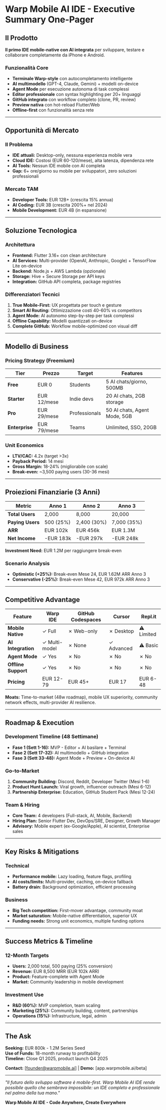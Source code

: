 # Warp Mobile AI IDE - Executive Summary One-Pager

## Il Prodotto
**Il primo IDE mobile-native con AI integrata** per sviluppare, testare e collaborare completamente da iPhone e Android.

### Funzionalità Core
- **Terminale Warp-style** con autocompletamento intelligente
- **AI multimodello** (GPT-4, Claude, Gemini) + modelli on-device
- **Agent Mode** per esecuzione autonoma di task complessi
- **Editor professionale** con syntax highlighting per 20+ linguaggi
- **GitHub integrato** con workflow completo (clone, PR, review)
- **Preview nativa** con hot-reload Flutter/Web
- **Offline-first** con funzionalità senza rete

---

## Opportunità di Mercato

### Il Problema
- **IDE attuali:** Desktop-only, nessuna esperienza mobile vera
- **Cloud IDE:** Costosi (EUR 60-120/mese), alta latenza, dipendenza rete
- **AI Tools:** Nessun IDE mobile con AI completa
- **Gap:** 6+ ore/giorno su mobile per sviluppatori, zero soluzioni professionali

### Mercato TAM
- **Developer Tools:** EUR 12B+ (crescita 15% annua)
- **AI Coding:** EUR 3B (crescita 200%+ nel 2024)
- **Mobile Development:** EUR 4B (in espansione)

---

## Soluzione Tecnologica

### Architettura
- **Frontend:** Flutter 3.16+ con clean architecture
- **AI Services:** Multi-provider (OpenAI, Anthropic, Google) + TensorFlow Lite on-device
- **Backend:** Node.js + AWS Lambda (opzionale)
- **Storage:** Hive + Secure Storage per API keys
- **Integration:** GitHub API completa, package registries

### Differenziatori Tecnici
1. **True Mobile-First:** UX progettata per touch e gesture
2. **Smart AI Routing:** Ottimizzazione costi 40-60% vs competitors
3. **Agent Mode:** AI autonomo step-by-step per task complessi
4. **Offline Capability:** Modelli quantizzati on-device
5. **Complete GitHub:** Workflow mobile-optimized con visual diff

---

## Modello di Business

### Pricing Strategy (Freemium)
| Tier | Prezzo | Target | Features |
|------|--------|--------|----------|
| **Free** | EUR 0 | Students | 5 AI chats/giorno, 500MB |
| **Starter** | EUR 12/mese | Indie devs | 20 AI chats, 2GB storage |
| **Pro** | EUR 29/mese | Professionals | 50 AI chats, Agent Mode, 5GB |
| **Enterprise** | EUR 79/mese | Teams | Unlimited, SSO, 20GB |

### Unit Economics
- **LTV/CAC:** 4.2x (target >3x)
- **Payback Period:** 14 mesi
- **Gross Margin:** 18-24% (migliorabile con scale)
- **Break-even:** ~3,500 paying users (30-36 mesi)

---

## Proiezioni Finanziarie (3 Anni)

| Metric | Anno 1 | Anno 2 | Anno 3 |
|--------|--------|--------|--------|
| **Total Users** | 2,000 | 8,000 | 20,000 |
| **Paying Users** | 500 (25%) | 2,400 (30%) | 7,000 (35%) |
| **ARR** | EUR 102k | EUR 456k | EUR 1.3M |
| **Net Income** | -EUR 183k | -EUR 297k | -EUR 248k |

**Investment Need:** EUR 1.2M per raggiungere break-even

### Scenario Analysis
- **Optimistic (+25%):** Break-even Mese 24, EUR 1.62M ARR Anno 3
- **Conservative (-25%):** Break-even Mese 42, EUR 972k ARR Anno 3

---

## Competitive Advantage

| Feature | Warp IDE | GitHub Codespaces | Cursor | Repl.it |
|---------|----------|-------------------|---------|---------|
| **Mobile Native** | ✓ Full | ✗ Web-only | ✗ Desktop | ⚠ Limited |
| **AI Integration** | ✓ Multi-model | ✗ None | ✓ Advanced | ⚠ Basic |
| **Agent Mode** | ✓ Yes | ✗ No | ✗ No | ✗ No |
| **Offline Support** | ✓ Yes | ✗ No | ✗ No | ✗ No |
| **Pricing** | EUR 12-79 | EUR 45+ | EUR 17 | EUR 6-48 |

**Moats:** Time-to-market (48w roadmap), mobile UX superiority, community network effects, multi-provider AI resilience.

---

## Roadmap & Execution

### Development Timeline (48 Settimane)
- **Fase 1 (Sett 1-16):** MVP - Editor + AI basilare + Terminal
- **Fase 2 (Sett 17-32):** AI multimodello + GitHub integration
- **Fase 3 (Sett 33-48):** Agent Mode + Preview + On-device AI

### Go-to-Market
1. **Community Building:** Discord, Reddit, Developer Twitter (Mesi 1-6)
2. **Product Hunt Launch:** Viral growth, influencer outreach (Mesi 6-12)
3. **Partnership Enterprise:** Education, GitHub Student Pack (Mesi 12-24)

### Team & Hiring
- **Core Team:** 4 developers (Full-stack, AI, Mobile, Backend)
- **Hiring Plan:** Senior Flutter Dev, DevOps/SRE, Designer, Growth Manager
- **Advisory:** Mobile expert (ex-Google/Apple), AI scientist, Enterprise sales

---

## Key Risks & Mitigations

### Technical
- **Performance mobile:** Lazy loading, feature flags, profiling
- **AI costs/limits:** Multi-provider, caching, on-device fallback
- **Battery drain:** Background optimization, efficient processing

### Business
- **Big Tech competition:** First-mover advantage, community moat
- **Market saturation:** Mobile-native differentiation, superior UX
- **Funding needs:** Strong unit economics, multiple funding options

---

## Success Metrics & Timeline

### 12-Month Targets
- **Users:** 2,000 total, 500 paying (25% conversion)
- **Revenue:** EUR 8,500 MRR (EUR 102k ARR)
- **Product:** Feature-complete with Agent Mode
- **Market:** Community leadership in mobile development

### Investment Use
- **R&D (60%):** MVP completion, team scaling
- **Marketing (25%):** Community building, content, partnerships  
- **Operations (15%):** Infrastructure, legal, admin

---

## The Ask

**Seeking:** EUR 800k - 1.2M Series Seed  
**Use of Funds:** 18-month runway to profitability  
**Timeline:** Close Q1 2025, product launch Q4 2025  

**Contact:** [founder@warpmobile.ai] | **Demo:** [app.warpmobile.ai/beta]

---

*"Il futuro dello sviluppo software è mobile-first. Warp Mobile AI IDE rende possibile quello che sembrava impossibile: un IDE completo e professionale nel palmo della tua mano."*

**Warp Mobile AI IDE - Code Anywhere, Create Everywhere**